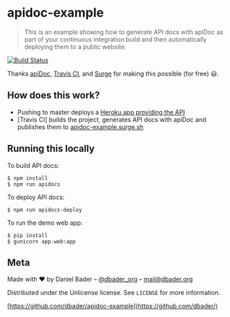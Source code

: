 # apidoc-example

> This is an example showing how to generate API docs with apiDoc as part
of your continuous integration build and then automatically deploying
them to a public website.

[![Build Status][travis-image]][travis-url]

Thanks [apiDoc](http://apidocjs.com/), [Travis CI](https://travis-ci.org/), and [Surge](https://surge.sh) for making this possible (for free) :smiley:.

## How does this work?

* Pushing to master deploys a [Heroku app providing the API](https://apidoc-example.herokuapp.com/api/v1/random/)
* [Travis CI] builds the project, generates API docs with apiDoc and publishes them to [apidoc-example.surge.sh](http://apidoc-example.surge.sh/)

## Running this locally

To build API docs:

```
$ npm install
$ npm run apidocs
```

To deploy API docs:

```
$ npm run apidocs-deploy
```

To run the demo web app:

```
$ pip install
$ gunicorn app.web:app
```

## Meta

Made with :heart: by Daniel Bader – [@dbader_org](https://twitter.com/dbader_org) – mail@dbader.org

Distributed under the Unlicense license. See ``LICENSE`` for more information.

[https://github.com/dbader/apidoc-example](https://github.com/dbader/)

[travis-image]: https://img.shields.io/travis/dbader/apidoc-example/master.svg?style=flat-square
[travis-url]: https://travis-ci.org/dbader/apidoc-example
